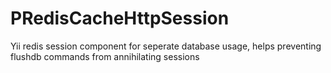 PRedisCacheHttpSession
======================

Yii redis session component for seperate database usage, helps preventing flushdb commands from annihilating sessions